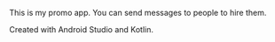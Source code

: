 This is my promo app.
You can send messages to people to hire them.

Created with Android Studio and Kotlin.
